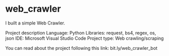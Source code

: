 # web_crawler
I built a simple Web Crawler.

Project description
Language: Python
Libraries: request, bs4, regex, os, json
IDE: Microsoft Visual Studio Code
Project type: Web crawling/scraping

You can read about the project following this link: bit.ly/web_crawler_bot
